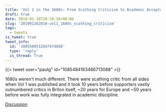 ```yaml
---
title: 'Vol 1 in the 1680s: From Scathing Criticism to Academic Acceptance'
draft: true
date: 2019-01-16T20:10:10+00:00
slug: '201901162010-vol1_1680s_scathing_criticism'
tags:
  - tweets
is_tweet: true
tweet_info:
  id: '1085509512847474688'
  type: 'reply'
  is_thread: True
---
```




{{< tweet user="paulg" id="1085484183466713088" >}}

1680s weren't much different. There were scathing critic from all sides when Vol 1 was published and it took 10 years before supporters vastly outnumbered critics in Briton itself, ~20 years for Europe and ~50 years before work was fully integrated in academic discipline.

[Discussion](https://x.com/sytelus/status/1085509512847474688)
